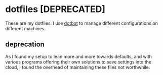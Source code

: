 # dotfiles [DEPRECATED]

These are my dotfiles.
I use [dotbot](https://github.com/anishathalye/dotbot) to manage different configurations on different machines.

## deprecation
As I found my setup to lean more and more towards defaults, and with various programs offering their own solutions to save settings into the cloud, I found the overhead of maintaining these files not worthwhile.
